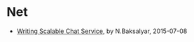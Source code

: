 # Net

- [Writing Scalable Chat Service][07], by N.Baksalyar, 2015-07-08


[07]: https://nbaksalyar.github.io/
